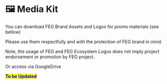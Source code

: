 # 🖼️ Media Kit

You can download FEG Brand Assets and Logos for promo materials (see bellow)

Please use them respectfully and with the protection of FEG brand in mind.&#x20;

Note, the usage of FEG and FEG Ecosystem Logos does not imply project endorsement or promotion by FEG project.&#x20;



Or access via GoogleDrive

<mark style="color:blue;">**To be Updated**</mark>
